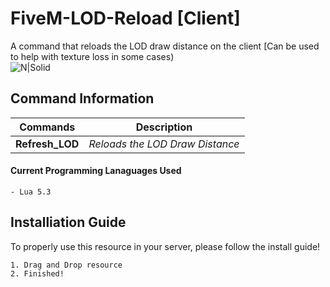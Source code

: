 # FiveM-LOD-Reload [Client]
A command that reloads the LOD draw distance on the client [Can be used to help with texture loss in some cases)\
![N|Solid](https://cdn.discordapp.com/attachments/796230402540306443/911701344744792135/ezgif-2-92ec2225992a.gif)


## Command Information
| Commands | Description |
| ------ | ------ |
| **Refresh_LOD** | *Reloads the LOD Draw Distance* |


#### Current Programming Lanaguages Used 
``````
- Lua 5.3
``````

## Installiation Guide

To properly use this resource in your server, please follow the install guide!
``````
1. Drag and Drop resource
2. Finished!
``````



